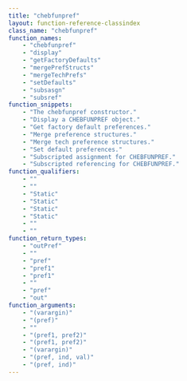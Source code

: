 ```yaml
---
title: "chebfunpref"
layout: function-reference-classindex
class_name: "chebfunpref"
function_names: 
    - "chebfunpref"
    - "display"
    - "getFactoryDefaults"
    - "mergePrefStructs"
    - "mergeTechPrefs"
    - "setDefaults"
    - "subsasgn"
    - "subsref"
function_snippets: 
    - "The chebfunpref constructor."
    - "Display a CHEBFUNPREF object."
    - "Get factory default preferences."
    - "Merge preference structures."
    - "Merge tech preference structures."
    - "Set default preferences."
    - "Subscripted assignment for CHEBFUNPREF."
    - "Subscripted referencing for CHEBFUNPREF."
function_qualifiers: 
    - ""
    - ""
    - "Static"
    - "Static"
    - "Static"
    - "Static"
    - ""
    - ""
function_return_types: 
    - "outPref"
    - ""
    - "pref"
    - "pref1"
    - "pref1"
    - ""
    - "pref"
    - "out"
function_arguments: 
    - "(varargin)"
    - "(pref)"
    - ""
    - "(pref1, pref2)"
    - "(pref1, pref2)"
    - "(varargin)"
    - "(pref, ind, val)"
    - "(pref, ind)"
---
```

